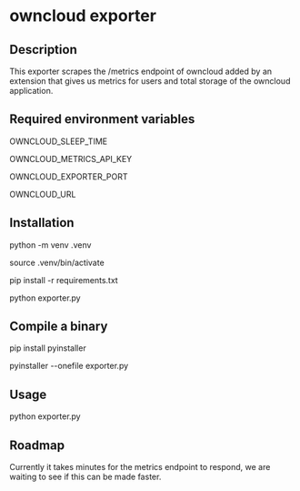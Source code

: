 # owncloud exporter


## Description
This exporter scrapes the /metrics endpoint of owncloud added by an extension that gives us metrics for users and total storage of the owncloud application.


## Required environment variables
OWNCLOUD_SLEEP_TIME

OWNCLOUD_METRICS_API_KEY

OWNCLOUD_EXPORTER_PORT

OWNCLOUD_URL

## Installation
python -m venv .venv


source .venv/bin/activate

pip install -r requirements.txt

python exporter.py


## Compile a binary
pip install pyinstaller

pyinstaller --onefile exporter.py


## Usage
python exporter.py




## Roadmap
Currently it takes minutes for the metrics endpoint to respond, we are waiting to see if this can be made faster.

